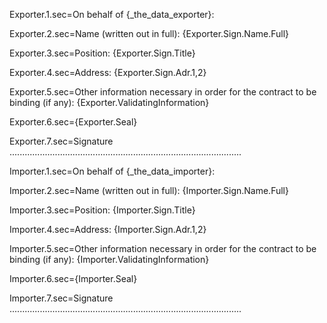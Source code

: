 Exporter.1.sec=On behalf of {_the_data_exporter}:

Exporter.2.sec=Name (written out in full): {Exporter.Sign.Name.Full}

Exporter.3.sec=Position: {Exporter.Sign.Title}

Exporter.4.sec=Address: {Exporter.Sign.Adr.1,2} 

Exporter.5.sec=Other information necessary in order for the contract to be binding (if any): {Exporter.ValidatingInformation}

Exporter.6.sec={Exporter.Seal}

Exporter.7.sec=Signature ............................................................................................


Importer.1.sec=On behalf of {_the_data_importer}:

Importer.2.sec=Name (written out in full): {Importer.Sign.Name.Full}

Importer.3.sec=Position: {Importer.Sign.Title}

Importer.4.sec=Address: {Importer.Sign.Adr.1,2} 

Importer.5.sec=Other information necessary in order for the contract to be binding (if any): {Importer.ValidatingInformation}

Importer.6.sec={Importer.Seal}

Importer.7.sec=Signature ............................................................................................
